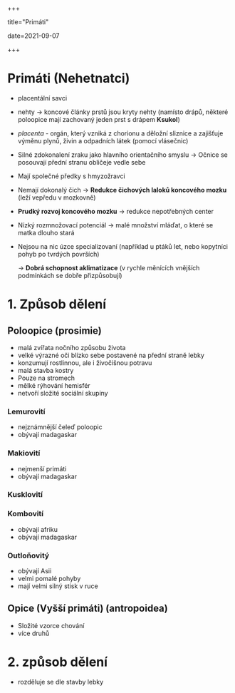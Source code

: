 +++

title="Primáti"

date=2021-09-07

+++

# Primáti (Nehetnatci)

- placentální savci

- nehty $\to$ koncové články prstů jsou kryty nehty (namísto drápů, některé poloopice mají zachovaný jeden prst s drápem **Ksukol**)

- *placenta* - orgán, který vzniká z chorionu a děložní sliznice a zajišťuje výměnu plynů, živin a odpadních látek (pomocí vlásečnic)

- Silné zdokonalení zraku jako hlavního orientačního smyslu $\to$ Očnice se posouvají přední stranu obličeje vedle sebe

- Mají společné předky s hmyzožravci

- Nemají dokonalý čich $\to$ **Redukce čichových laloků koncového mozku** (leží vepředu v mozkovně)

- **Prudký rozvoj koncového mozku** $\to$ redukce nepotřebných center

- Nízký rozmnožovací potenciál $\to$ malé množství mláďat, o které se matka dlouho stará

- Nejsou na nic úzce specializovaní (například u ptáků let, nebo kopytníci pohyb po tvrdých površích)

  $\to$ **Dobrá schopnost aklimatizace** (v rychle měnících vnějších podmínkách se dobře přizpůsobují)

# 1. Způsob dělení

## Poloopice (prosimie)

- malá zvířata nočního způsobu života
- velké výrazné oči blízko sebe postavené na přední straně lebky
- konzumují rostlinnou, ale i živočišnou potravu
- malá stavba kostry
- Pouze na stromech
- mělké rýhování hemisfér
- netvoří složité sociální skupiny

### Lemurovití

- nejznámnější čeleď poloopic
- obývají madagaskar

### Makiovití

- nejmenší primáti
- obývají madagaskar

### Kusklovití

### Kombovití

- obývají afriku
- obývají madagaskar

### Outloňovitý

- obývají Asii
- velmi pomalé pohyby
- mají velmi silný stisk v ruce



## Opice (Vyšší primáti) (antropoidea)

- Složité vzorce chování
- více druhů

# 2. způsob dělení

- rozděluje se dle stavby lebky